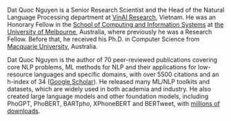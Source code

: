 Dat Quoc Nguyen is a Senior Research Scientist and the Head of the Natural Language Processing department at [VinAI Research](https://www.vinai.io/), Vietnam. He was an Honorary Fellow in the [School of Computing and Information Systems](http://www.cis.unimelb.edu.au/) at [the University of Melbourne](http://www.unimelb.edu.au/), Australia, where previously he was a Research Fellow. Before that, he received his Ph.D. in Computer Science from [Macquarie University](https://www.mq.edu.au/), Australia.

Dat Quoc Nguyen is the author of 70 peer-reviewed publications covering core NLP problems, ML methods for NLP and their applications for low-resource languages and specific domains, with over 5500 citations and an h-index of 34 ([Google Scholar](https://scholar.google.com/citations?hl=en&user=HVl7vyEAAAAJ)). He released many ML/NLP toolkits and datasets, which are widely used in both academia and industry. He also created large language models and other foundation models, including PhoGPT, PhoBERT, BARTpho, XPhoneBERT and BERTweet, with [millions of downloads](https://huggingface.co/vinai).
